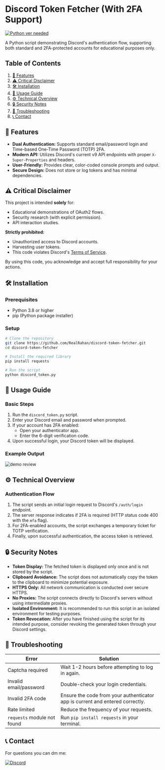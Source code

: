 # Discord Token Fetcher (With 2FA Support)

[![Python ver needed](https://img.shields.io/badge/python-3.8%2B-3776AB?style=for-the-badge&logo=python&logoColor=FFD43B)](https://www.python.org/downloads/)

A Python script demonstrating Discord's authentication flow, supporting both standard and 2FA-protected accounts for educational purposes only.

## Table of Contents
1. [🌟 Features](#-features)
2. [⚠️ Critical Disclaimer](#️-critical-disclaimer)
3. [🛠️ Installation](#️-installation)
4. [🚀 Usage Guide](#-usage-guide)
5. [⚙️ Technical Overview](#️-technical-overview)
6. [🔒 Security Notes](#-security-notes)
7. [🐛 Troubleshooting](#-troubleshooting)
8. [📞 Contact](#-contact)

## 🌟 Features
- **Dual Authentication:** Supports standard email/password login and Time-based One-Time Password (TOTP) 2FA.
- **Modern API:** Utilizes Discord's current v9 API endpoints with proper `X-Super-Properties` and headers.
- **User-Friendly:** Provides clear, color-coded console prompts and output.
- **Secure Design:** Does not store or log tokens and has minimal dependencies.

## ⚠️ Critical Disclaimer
This project is intended **solely** for:
- Educational demonstrations of OAuth2 flows.
- Security research (with explicit permission).
- API interaction studies.

**Strictly prohibited:**
- Unauthorized access to Discord accounts.
- Harvesting user tokens.
- This code violates Discord's [Terms of Service](https://discord.com/terms).

By using this code, you acknowledge and accept full responsibility for your actions.

## 🛠️ Installation

### Prerequisites
- Python 3.8 or higher
- pip (Python package installer)

### Setup
```bash
# Clone the repository
git clone https://github.com/RealRahan/discord-token-fetcher.git
cd discord-token-fetcher

# Install the required library
pip install requests

# Run the script
python discord_token.py
```

## 🚀 Usage Guide

### Basic Steps

1.  Run the `discord_token.py` script.
2.  Enter your Discord email and password when prompted.
3.  If your account has 2FA enabled:
      - Open your authenticator app.
      - Enter the 6-digit verification code.
4.  Upon successful login, your Discord token will be displayed.

### Example Output

![demo review](https://media-hosting.imagekit.io/bb87ec004bcb49f9/demo.jpg?Expires=1840716246&Key-Pair-Id=K2ZIVPTIP2VGHC&Signature=LFvoJ5BAfeHr~bvWnMN3ie7XFssujHRRI7UJWx7jxVkZK-vs8~fRzAwX6oBHTBZTv9E~s7QkdR6WCvL9xybS2Jom4ty4MEUUyn9uERcbx-D5qU~hVkFDiuV7-lGMCgGuPiA3GPjIVQtU5lD~sWMIL04iMvM~dJ3kH5uu1T6vfCjNkBmy7cVYXyMAGUBvkiDCEs8JSGyikNU4btfD6DKSQwMkcQPM2ZkXu439tkmgDWeT6eF4buNkmNdI6BHAZ-zEbixTh4gYY7ax98oWq4Se4GUq4wpJBBqLS-CtUDbKG8A2sk6JkkagtzAAN6yG3CKIURyVNHANxhws43zpuXtb0g__)

## ⚙️ Technical Overview

### Authentication Flow

1.  The script sends an initial login request to Discord's `/auth/login` endpoint.
2.  The server response indicates if 2FA is required (HTTP status code 400 with the `mfa` flag).
3.  For 2FA-enabled accounts, the script exchanges a temporary ticket for TOTP verification.
4.  Finally, upon successful authentication, the access token is retrieved.

## 🔒 Security Notes

  - **Token Display:** The fetched token is displayed only once and is not stored by the script.
  - **Clipboard Avoidance:** The script does not automatically copy the token to the clipboard to minimize potential exposure.
  - **HTTPS Only:** All network communication is conducted over secure HTTPS.
  - **No Proxies:** The script connects directly to Discord's servers without using intermediate proxies.
  - **Isolated Environment:** It is recommended to run this script in an isolated environment for testing purposes.
  - **Token Revocation:** After you have finished using the script for its intended purpose, consider revoking the generated token through your Discord settings.

## 🐛 Troubleshooting

| Error                     | Solution                                          |
|---------------------------|---------------------------------------------------|
| Captcha required          | Wait 1-2 hours before attempting to log in again. |
| Invalid email/password    | Double-check your login credentials.              |
| Invalid 2FA code          | Ensure the code from your authenticator app is current and entered correctly. |
| Rate limited              | Reduce the frequency of your requests.           |
| `requests` module not found | Run `pip install requests` in your terminal.     |

## 📞 Contact

For questions you can dm me:

[![Discord](https://img.shields.io/badge/Discord-Rhn%20%F0%9F%9A%80-7289DA?style=for-the-badge&logo=discord&logoColor=white)](https://discord.com/users/1336772500490686535)
